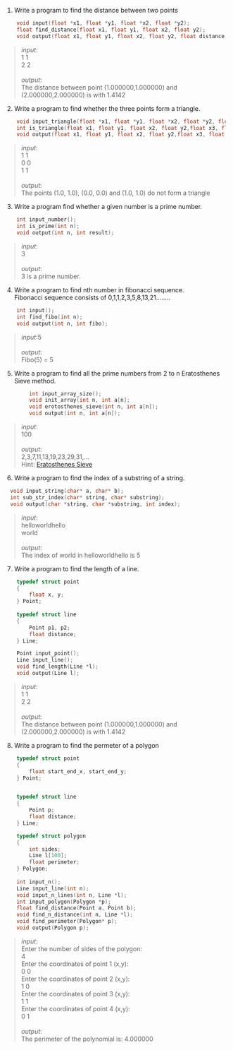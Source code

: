 1. Write a program to find the distance between two points

```c
    void input(float *x1, float *y1, float *x2, float *y2);
    float find_distance(float x1, float y1, float x2, float y2);
    void output(float x1, float y1, float x2, float y2, float distance);
```

>*input*:<br>1 1<br>2 2<br><br>*output*:<br>The distance between point (1.000000,1.000000) and (2.000000,2.000000) is with 1.4142


2. Write a program to find whether the three points form a triangle.

```c
    void input_triangle(float *x1, float *y1, float *x2, float *y2, float *x3, float *y3);
    int is_triangle(float x1, float y1, float x2, float y2,float x3, float y3)
    void output(float x1, float y1, float x2, float y2,float x3, float y3, int result)
```

>*input*:<br>1 1<br>0 0<br>1 1<br><br>*output*:<br>The points (1.0, 1.0), (0.0, 0.0) and (1.0, 1.0) do not form a triangle


3. Write a program find whether a given number is a prime number.

```c
    int input_number();
    int is_prime(int n);
    void output(int n, int result);
```

>*input*:<br>3<br><br>*output*:<br>3 is a prime number.


4. Write a program to find nth number in fibonacci sequence.<br>
    Fibonacci sequence consists of 0,1,1,2,3,5,8,13,21........

```c
    int input();
    int find_fibo(int n);
    void output(int n, int fibo);
```

>*input*:5<br><br>*output*:<br>Fibo(5) = 5

5. Write a program to find all the prime numbers from 2 to n Eratosthenes Sieve method.

```c
        int input_array_size();
        void init_array(int n, int a[n];
        void erotosthenes_sieve(int n, int a[n]);
        void output(int n, int a[n]);
```

>*input*:<br>100<br><br>*output*:<br>2,3,7,11,13,19,23,29,31,...<br>
>Hint: [Eratosthenes Sieve](https://en.wikipedia.org/wiki/Sieve_of_Eratosthenes)


6. Write a program to find the index of a substring of a string.

```c
  void input_string(char* a, char* b);
  int sub_str_index(char* string, char* substring);
  void output(char *string, char *substring, int index);
```

>*input*:<br>helloworldhello<br>world<br><br>*output*:<br>The index of world in helloworldhello is 5


7. Write a program to find the length of a line.

```c
    typedef struct point
    {
        float x, y;
    } Point;
    
    typedef struct line
    {
        Point p1, p2;
        float distance;
    } Line;

    Point input_point();
    Line input_line();
    void find_length(Line *l);
    void output(Line l);
```

>*input*:<br>1 1<br>2 2<br><br>*output*:<br>The distance between point (1.000000,1.000000) and (2.000000,2.000000) is with 1.4142


8. Write a program to find the permeter of a polygon

```c
    typedef struct point
    {
        float start_end_x, start_end_y;
    } Point;


    typedef struct line
    {
        Point p;
        float distance;
    } Line;

    typedef struct polygon
    {
        int sides;
        Line l[100];
        float perimeter;
    } Polygon;
      
    int input_n();
    Line input_line(int n);
    void input_n_lines(int n, Line *l);
    int input_polygon(Polygon *p);
    float find_distance(Point a, Point b);
    void find_n_distance(int n, Line *l);
    void find_perimeter(Polygon* p);
    void output(Polygon p);
```
>*input*:<br>Enter the number of sides of the polygon:<br>4<br>Enter the coordinates of point 1 (x,y):<br>0 0<br>Enter the coordinates of point 2 (x,y):<br>1 0<br>Enter the coordinates of point 3 (x,y):<br>1 1<br>Enter the coordinates of point 4 (x,y):<br>0 1<br><br>*output*:<br>The perimeter of the polynomial is: 4.000000


